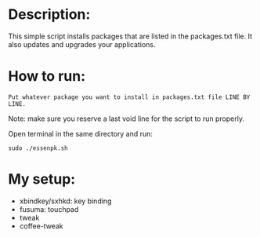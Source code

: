 # Description:

This simple script installs packages that are listed in the packages.txt file. It also updates and upgrades your applications.

# How to run: 

	Put whatever package you want to install in packages.txt file LINE BY LINE. 
	
Note: make sure you reserve a last void line for the script to run properly.

Open terminal in the same directory and run:

	sudo ./essenpk.sh

# My setup:

- xbindkey/sxhkd: key binding
- fusuma: touchpad
- tweak
- coffee-tweak
